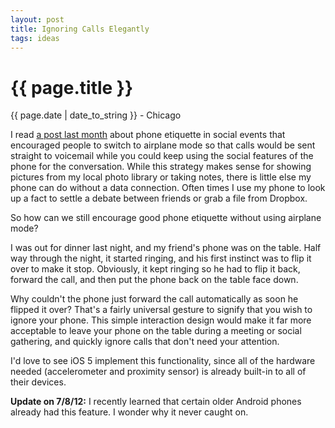 ```yaml
---
layout: post
title: Ignoring Calls Elegantly
tags: ideas
---
```


{{ page.title }}
================

<p class="meta">{{ page.date | date_to_string }} - Chicago</p>

I read [a post last
month](http://minimalmac.com/post/3165411533/airplane-mode) about
phone etiquette in social events that encouraged people to switch to
airplane mode so that calls would be sent straight to voicemail while
you could keep using the social features of the phone for the
conversation. While this strategy makes sense for showing pictures
from my local photo library or taking notes, there is little else my
phone can do without a data connection. Often times I use my phone to
look up a fact to settle a debate between friends or grab a file from
Dropbox.

So how can we still encourage good phone etiquette without using airplane mode?

I was out for dinner last night, and my friend's phone was on the
table. Half way through the night, it started ringing, and his first
instinct was to flip it over to make it stop. Obviously, it kept
ringing so he had to flip it back, forward the call, and then put the
phone back on the table face down.

Why couldn't the phone just forward the call automatically as soon he
flipped it over? That's a fairly universal gesture to signify that you
wish to ignore your phone. This simple interaction design would make
it far more acceptable to leave your phone on the table during a
meeting or social gathering, and quickly ignore calls that don't need
your attention.

I'd love to see iOS 5 implement this functionality, since all of the
hardware needed (accelerometer and proximity sensor) is already
built-in to all of their devices.

**Update on 7/8/12:** I recently learned that certain older Android phones already had this feature. I wonder why it never caught on.